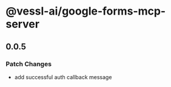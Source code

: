 # @vessl-ai/google-forms-mcp-server

## 0.0.5

### Patch Changes

- add successful auth callback message
